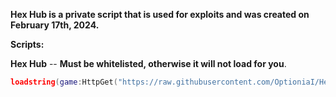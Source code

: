 **Hex Hub is a private script that is used for exploits and was created on February 17th, 2024.**

**__Scripts:__**

**Hex Hub** -- __Must be whitelisted, otherwise it will not load for you__.

```lua
loadstring(game:HttpGet("https://raw.githubusercontent.com/OptioniaI/HexHub/main/file.lua"))();
```
